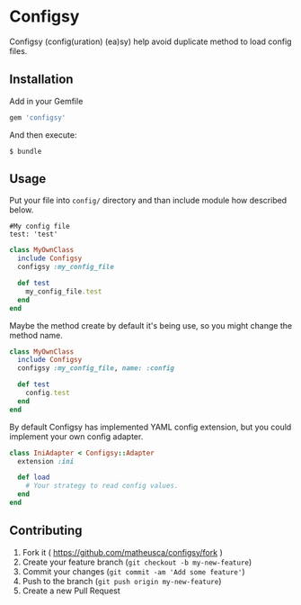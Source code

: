 # Configsy

Configsy (config(uration) (ea)sy) help avoid duplicate method to load
config files.

## Installation

Add in your Gemfile

```ruby
gem 'configsy'
```

And then execute:

    $ bundle

## Usage

Put your file into ```config/``` directory and than include module how
described below.

```lang
#My config file
test: 'test'
```

```ruby
class MyOwnClass
  include Configsy
  configsy :my_config_file

  def test
    my_config_file.test
  end
end
```

Maybe the method create by default it's being use, so you might change the
method name.

```ruby
class MyOwnClass
  include Configsy
  configsy :my_config_file, name: :config

  def test
    config.test
  end
end
```

By default Configsy has implemented YAML config extension, but you
could implement your own config adapter.

```ruby
class IniAdapter < Configsy::Adapter
  extension :ini

  def load
    # Your strategy to read config values.
  end
end
```

## Contributing

1. Fork it ( https://github.com/matheusca/configsy/fork )
2. Create your feature branch (`git checkout -b my-new-feature`)
3. Commit your changes (`git commit -am 'Add some feature'`)
4. Push to the branch (`git push origin my-new-feature`)
5. Create a new Pull Request
